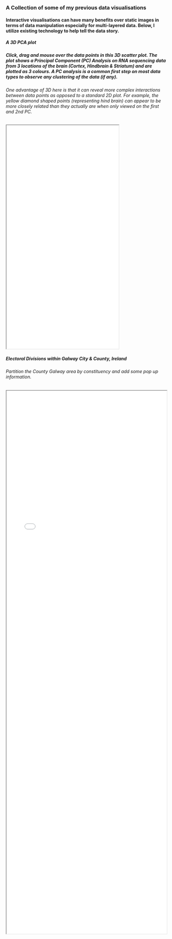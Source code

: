 ### A Collection of some of my previous data visualisations

#### Interactive visualisations can have many benefits over static images in terms of data manipulation especially for multi-layered data. Below, I utilize existing technology to help tell the data story. 

##### *A 3D PCA plot*
##### Click, drag and mouse over the data points in this 3D scatter plot. The plot shows a Principal Component (PC) Analysis on RNA sequencing data from 3 locations of the brain (Cortex, Hindbrain & Striatum) and are plotted as 3 colours. A PC analysis is a common first step on most data types to observe any clustering of the data (if any).  

###### One advantage of 3D here is that it can reveal more complex interactions between data points as opposed to a standard 2D plot. For example, the yellow diamond shaped points (representing hind brain) can appear to be more closely related than they actually are when only viewed on the first and 2nd PC.

<iframe height="700" src="3D_PCA_Plotly.html" width="70%"></iframe>

##### *Electoral Divisions within Galway City & County, Ireland*

###### Partition the County Galway area by constituency and add some pop up information.
<iframe height="1700" src="03_geojson.html" width="100%"></iframe>



